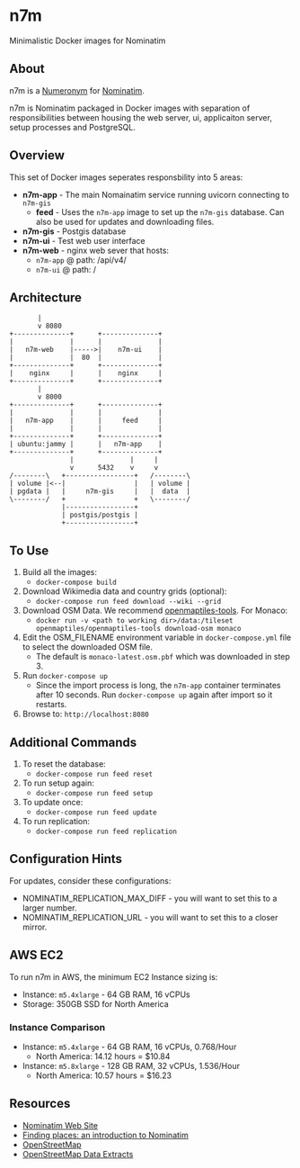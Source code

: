 # n7m
Minimalistic Docker images for Nominatim

## About
n7m is a [Numeronym](https://en.wikipedia.org/wiki/Numeronym) for [Nominatim](https://nominatim.org/).

n7m is Nominatim packaged in Docker images with separation of responsibilities between housing the web server, ui, applicaiton server, setup processes and PostgreSQL.

## Overview
This set of Docker images seperates responsbility into 5 areas:
* **n7m-app** - The main Nomainatim service running uvicorn connecting to `n7m-gis`
  * **feed** - Uses the `n7m-app` image to set up the `n7m-gis` database.  Can also be used for updates and downloading files.
* **n7m-gis** - Postgis database 
* **n7m-ui** - Test web user interface
* **n7m-web** - nginx web sever that hosts:
  * `n7m-app` @ path: /api/v4/
  * `n7m-ui` @ path: /

## Architecture
```
       |
       v 8080
+--------------+      +--------------+
|              |      |              |
|   n7m-web    |----->|    n7m-ui    |
|              |  80  |              |
+--------------+      +--------------+
|    nginx     |      |    nginx     |
+--------------+      +--------------+
       |
       v 8000
+--------------+      +--------------+
|              |      |              |
|   n7m-app    |      |     feed     |
|              |      |              |
+--------------+      +--------------+
| ubuntu:jammy |      |   n7m-app    |
+--------------+      +--------------+
               |              |     |
               v      5432    v     v
/--------\   +-----------------+   /--------\
| volume |<--|                 |   | volume |
| pgdata |   |     n7m-gis     |   |  data  |
\--------/   +                 +   \--------/
             |-----------------+
             | postgis/postgis |
             +-----------------+
```
## To Use
1. Build all the images:
   * `docker-compose build`
2. Download Wikimedia data and country grids (optional):
   * `docker-compose run feed download --wiki --grid`
3. Download OSM Data.  We recommend [openmaptiles-tools](https://github.com/openmaptiles/openmaptiles-tools).  For Monaco:
   * `docker run -v <path to working dir>/data:/tileset openmaptiles/openmaptiles-tools download-osm monaco`
4. Edit the OSM_FILENAME environment variable in `docker-compose.yml` file to select the downloaded OSM file.
   * The default is `monaco-latest.osm.pbf` which was downloaded in step 3.
5. Run `docker-compose up`
   * Since the import process is long, the `n7m-app` container terminates after 10 seconds.  Run `docker-compose up` again after import so it restarts.
6. Browse to: `http://localhost:8080`

## Additional Commands
1. To reset the database:
   * `docker-compose run feed reset`
2. To run setup again:
   * `docker-compose run feed setup`
3. To update once:
   * `docker-compose run feed update`
4. To run replication:
   * `docker-compose run feed replication`

## Configuration Hints
For updates, consider these configurations:
* NOMINATIM_REPLICATION_MAX_DIFF - you will want to set this to a larger number.
* NOMINATIM_REPLICATION_URL - you will want to set this to a closer mirror.

## AWS EC2
To run n7m in AWS, the minimum EC2 Instance sizing is:
* Instance: `m5.4xlarge` - 64 GB RAM, 16 vCPUs
* Storage: 350GB SSD for North America

### Instance Comparison
* Instance: `m5.4xlarge` - 64 GB RAM, 16 vCPUs, 0.768/Hour
  * North America:  14.12 hours = $10.84
* Instance: `m5.8xlarge` - 128 GB RAM, 32 vCPUs, 1.536/Hour
  * North America:  10.57 hours = $16.23

## Resources
* [Nominatim Web Site](https://nominatim.org/)
* [Finding places: an introduction to Nominatim](https://www.youtube.com/watch?v=Q4zgDWY8ng0)
* [OpenStreetMap](https://www.openstreetmap.org/about)
* [OpenStreetMap Data Extracts](http://download.geofabrik.de/)
